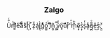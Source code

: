 <div align='center'>
   <h3>Zalgo</h3>

   U̍͋ͬn̛̉̍l͙͍ͪeͭ̀͠ā̄ͥsͥ̈ͭḩ̩ͮ ͙̦͐ž̦̌a̧͕͗l̥͉̀ğͥͤo͚̫ͩ ̙́ͭi̊͆͋n̰̬͂ ̡̼̿ỷ̲ͣo͕̦͠uͭ̉ͣr̛̜ͭ ̓ͮ̑m̝͂͋ȩ̟̃s͔̞̔s̞͗̓ḁͤ̓g̪͌ͦẹ̎͜s̜ͤ͜.̯̫̌
</div>
